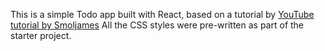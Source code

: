 This is a simple Todo app built with React, based on a tutorial by [YouTube tutorial by Smoljames](https://www.youtube.com/watch?v=iKpkVKubvKk)
All the CSS styles were pre-written as part of the starter project.